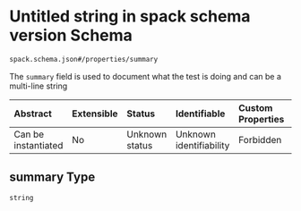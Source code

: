 # Untitled string in spack schema version Schema

```txt
spack.schema.json#/properties/summary
```

The `summary` field is used to document what the test is doing and can be a multi-line string

| Abstract            | Extensible | Status         | Identifiable            | Custom Properties | Additional Properties | Access Restrictions | Defined In                                                             |
| :------------------ | :--------- | :------------- | :---------------------- | :---------------- | :-------------------- | :------------------ | :--------------------------------------------------------------------- |
| Can be instantiated | No         | Unknown status | Unknown identifiability | Forbidden         | Allowed               | none                | [spack.schema.json\*](../out/spack.schema.json "open original schema") |

## summary Type

`string`
